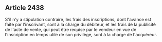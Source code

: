 Article 2438
----
S'il n'y a stipulation contraire, les frais des inscriptions, dont l'avance est
faite par l'inscrivant, sont à la charge du débiteur, et les frais de la
publicité de l'acte de vente, qui peut être requise par le vendeur en vue de
l'inscription en temps utile de son privilège, sont à la charge de l'acquéreur.

